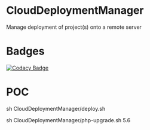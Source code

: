 # CloudDeploymentManager
Manage deployment of project(s) onto a remote server
# Badges
[![Codacy Badge](https://api.codacy.com/project/badge/grade/60bb0e60b1904e6299fe875e883377f4)](https://www.codacy.com/app/webdev-jl/CloudDeploymentManager)
# POC
sh CloudDeploymentManager/deploy.sh

sh CloudDeploymentManager/php-upgrade.sh 5.6
